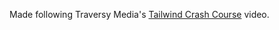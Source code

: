Made following Traversy Media's [Tailwind Crash Course](https://www.youtube.com/watch?v=dFgzHOX84xQ&t=1625s) video.
